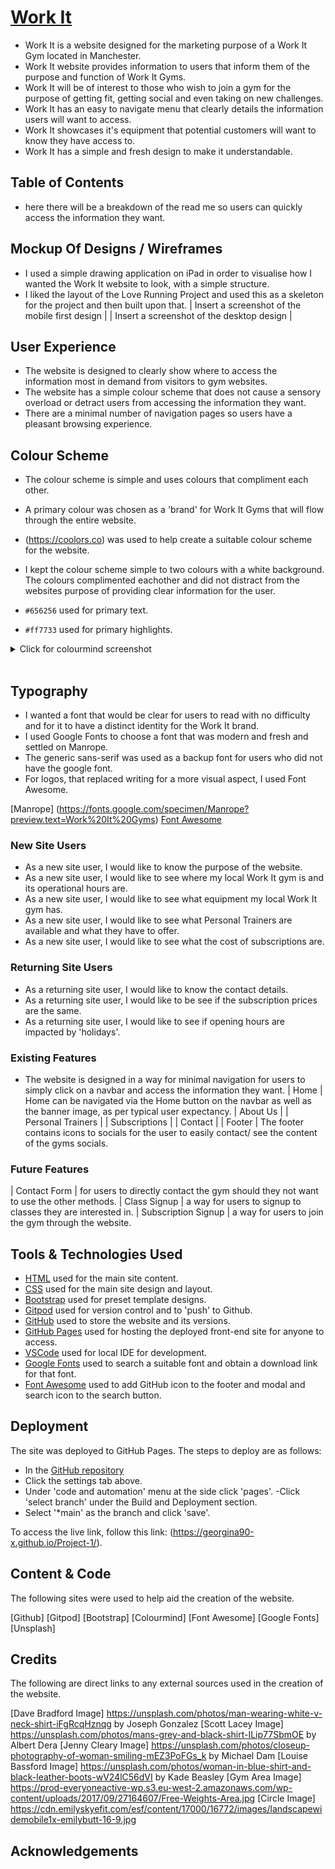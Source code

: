 # [Work It]('#' "Click to view the deployed site")

- Work It is a website designed for the marketing purpose of a Work It Gym located in Manchester.
- Work It website provides information to users that inform them of the purpose and function of Work It Gyms.
- Work It will be of interest to those who wish to join a gym for the purpose of getting fit, getting social and even taking on new challenges.
- Work It has an easy to navigate menu that clearly details the information users will want to access.
- Work It showcases it's equipment that potential customers will want to know they have access to. 
- Work It has a simple and fresh design to make it understandable.

## Table of Contents
- here there will be a breakdown of the read me so users can quickly access the information they want.

## Mockup Of Designs / Wireframes

- I used a simple drawing application on iPad in order to visualise how I wanted the Work It website to look, with a simple structure.
- I liked the layout of the Love Running Project and used this as a skeleton for the project and then built upon that.
| Insert a screenshot of the mobile first design |
| Insert a screenshot of the desktop design |


## User Experience

- The website is designed to clearly show where to access the information most in demand from visitors to gym websites.
- The website has a simple colour scheme that does not cause a sensory overload or detract users from accessing the information they want.
- There are a minimal number of navigation pages so users have a pleasant browsing experience.

## Colour Scheme

- The colour scheme is simple and uses colours that compliment each other.
- A primary colour was chosen as a 'brand' for Work It Gyms that will flow through the entire website.
- (https://coolors.co) was used to help create a suitable colour scheme for the website.
- I kept the colour scheme simple to two colours with a white background. The colours complimented eachother and did not distract from the websites purpose of providing clear information for the user.

- `#656256` used for primary text.
- `#ff7733` used for primary highlights.


<details>
<summary>Click for colourmind screenshot</summary>

![screenshot](/workspace/Project-1/assets/images/coolors colour scheme.png)

</details><br>

## Typography

- I wanted a font that would be clear for users to read with no difficulty and for it to have a distinct identity for the Work It brand.
- I used Google Fonts to choose a font that was modern and fresh and settled on Manrope.
- The generic sans-serif was used as a backup font for users who did not have the google font.
- For logos, that replaced writing for a more visual aspect, I used Font Awesome. 

[Manrope] (https://fonts.google.com/specimen/Manrope?preview.text=Work%20It%20Gyms)
[Font Awesome](https://fontawesome.com)

### New Site Users

- As a new site user, I would like to know the purpose of the website.
- As a new site user, I would like to see where my local Work It gym is and its operational hours are.
- As a new site user, I would like to see what equipment my local Work It gym has.
- As a new site user, I would like to see what Personal Trainers are available and what they have to offer.
- As a new site user, I would like to see what the cost of subscriptions are.

### Returning Site Users

- As a returning site user, I would like to know the contact details.
- As a returning site user, I would like to be see if the subscription prices are the same.
- As a returning site user, I would like to see if opening hours are impacted by 'holidays'.

### Existing Features

- The website is designed in a way for minimal navigation for users to simply click on a navbar and access the information they want.
| Home | Home can be navigated via the Home button on the navbar as well as the banner image, as per typical user expectancy.
| About Us |
| Personal Trainers |
| Subscriptions |
| Contact | 
| Footer | The footer contains icons to socials for the user to easily contact/ see the content of the gyms socials. 

### Future Features
| Contact Form | for users to directly contact the gym should they not want to use the other methods.
| Class Signup | a way for users to signup to classes they are interested in.
| Subscription Signup | a way for users to join the gym through the website.

## Tools & Technologies Used

- [HTML](https://en.wikipedia.org/wiki/HTML) used for the main site content.
- [CSS](https://en.wikipedia.org/wiki/CSS) used for the main site design and layout.
- [Bootstrap](https://www.bootstrap.com) used for preset template designs.
- [Gitpod](https://gitpod.io) used for version control and to 'push' to Github.
- [GitHub](https://github.com) used to store the website and its versions.
- [GitHub Pages](https://pages.github.com) used for hosting the deployed front-end site for anyone to access.
- [VSCode](https://code.visualstudio.com/) used for local IDE for development.
- [Google Fonts](https://fonts.google.com/) used to search a suitable font and obtain a download link for that font.
- [Font Awesome](https://fontawesome.com/) used to add GitHub icon to the footer and modal and search icon to the search button.

## Deployment

The site was deployed to GitHub Pages. The steps to deploy are as follows:

- In the [GitHub repository](https://github.com/Georgina90-x/Project-1.git)
- Click the settings tab above.
- Under 'code and automation' menu at the side click 'pages'.
-Click 'select branch' under the Build and Deployment section.
- Select '*main' as the branch and click 'save'.


To access the live link, follow this link: (https://georgina90-x.github.io/Project-1/).

## Content & Code

The following sites were used to help aid the creation of the website.

[Github]
[Gitpod]
[Bootstrap]
[Colourmind]
[Font Awesome]
[Google Fonts]
[Unsplash]

## Credits

The following are direct links to any external sources used in the creation of the website.

[Dave Bradford Image] https://unsplash.com/photos/man-wearing-white-v-neck-shirt-iFgRcqHznqg by Joseph Gonzalez
[Scott Lacey Image] https://unsplash.com/photos/mans-grey-and-black-shirt-ILip77SbmOE by Albert Dera
[Jenny Cleary Image] https://unsplash.com/photos/closeup-photography-of-woman-smiling-mEZ3PoFGs_k by Michael Dam
[Louise Bassford Image] https://unsplash.com/photos/woman-in-blue-shirt-and-black-leather-boots-wV24lC56dVI by Kade Beasley
[Gym Area Image] https://prod-everyoneactive-wp.s3.eu-west-2.amazonaws.com/wp-content/uploads/2017/09/27164607/Free-Weights-Area.jpg 
[Circle Image] https://cdn.emilyskyefit.com/esf/content/17000/16772/images/landscapewidemobile1x-emilybutt-16-9.jpg 



## Acknowledgements

